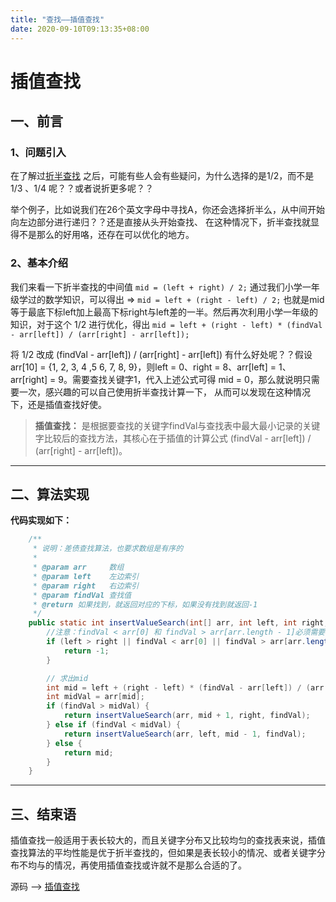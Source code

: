 ```yaml
---
title: "查找——插值查找"
date: 2020-09-10T09:13:35+08:00
---
```


# 插值查找

## 一、前言

### 1、问题引入

在了解过[折半查找](https://github.com/QuakeWang/DataStructure/blob/master/src/com/quake/search/BinarySearch.java) 之后，可能有些人会有些疑问，为什么选择的是1/2，而不是 1/3 、1/4 呢？？或者说折更多呢？？

举个例子，比如说我们在26个英文字母中寻找A，你还会选择折半么，从中间开始向左边部分进行递归？？还是直接从头开始查找、 在这种情况下，折半查找就显得不是那么的好用咯，还存在可以优化的地方。

### 2、基本介绍

我们来看一下折半查找的中间值 `mid = (left + right) / 2;` 通过我们小学一年级学过的数学知识，可以得出 => `mid = left + (right - left) / 2;` 也就是mid等于最底下标left加上最高下标right与left差的一半。然后再次利用小学一年级的知识，对于这个 1/2 进行优化，得出 `mid = left + (right - left) * (findVal - arr[left]) / (arr[right] - arr[left]);` 

将 1/2 改成 (findVal - arr[left]) / (arr[right] - arr[left]) 有什么好处呢？？假设arr[10] = {1, 2, 3, 4 ,5 6, 7, 8, 9}，则left = 0、right = 8、arr[left] = 1、arr[right] = 9。需要查找关键字1，代入上述公式可得 mid = 0，那么就说明只需要一次，感兴趣的可以自己使用折半查找计算一下， 从而可以发现在这种情况下，还是插值查找好使。

>    **插值查找：** 是根据要查找的关键字findVal与查找表中最大最小记录的关键字比较后的查找方法，其核心在于插值的计算公式  (findVal - arr[left]) / (arr[right] - arr[left])。

---

## 二、算法实现

**代码实现如下：**

```java
    /**
     * 说明：差债查找算法，也要求数组是有序的
     *
     * @param arr     数组
     * @param left    左边索引
     * @param right   右边索引
     * @param findVal 查找值
     * @return 如果找到，就返回对应的下标，如果没有找到就返回-1
     */
    public static int insertValueSearch(int[] arr, int left, int right, int findVal) {
        //注意：findVal < arr[0] 和 findVal > arr[arr.length - 1]必须需要，否则得到的mid可能会越界
        if (left > right || findVal < arr[0] || findVal > arr[arr.length - 1]) {
            return -1;
        }

        // 求出mid
        int mid = left + (right - left) * (findVal - arr[left]) / (arr[right] - arr[left]);
        int midVal = arr[mid];
        if (findVal > midVal) {
            return insertValueSearch(arr, mid + 1, right, findVal);
        } else if (findVal < midVal) {
            return insertValueSearch(arr, left, mid - 1, findVal);
        } else {
            return mid;
        }
    }
```



---

## 三、结束语

插值查找一般适用于表长较大的，而且关键字分布又比较均匀的查找表来说，插值查找算法的平均性能是优于折半查找的，但如果是表长较小的情况、或者关键字分布不均与的情况，再使用插值查找或许就不是那么合适的了。

源码 ——> [插值查找](https://github.com/QuakeWang/DataStructure/blob/master/src/com/quake/search/InsertValueSearch.java)

